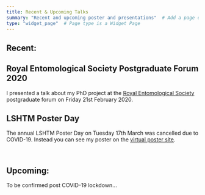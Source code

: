 ```yaml
---
title: Recent & Upcoming Talks
summary: "Recent and upcoming poster and presentations"  # Add a page description.
type: "widget_page"  # Page type is a Widget Page
---
```


## **Recent:**
## **Royal Entomological Society Postgraduate Forum 2020**

I presented a talk about my PhD project at the [Royal Entomological Society](https://www.royensoc.co.uk) postgraduate forum on Friday 21st February 2020. 


## **LSHTM Poster Day**
The annual LSHTM Poster Day on Tuesday 17th March was cancelled due to COVID-19. Instead you can see my poster on the [virtual poster site](https://lshtm.sharepoint.com/students/Pages/RD-virtual-doctoral-college.aspx).

<br>

## **Upcoming:**
To be confirmed post COVID-19 lockdown...
